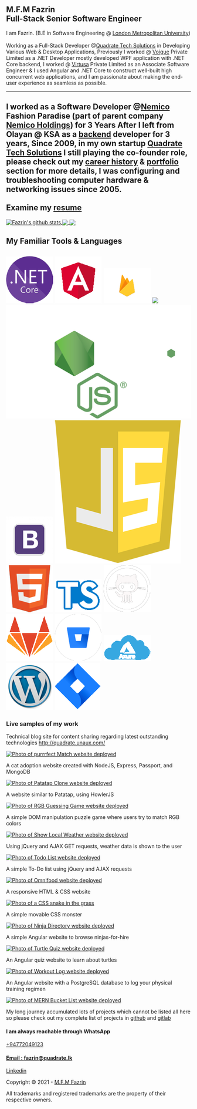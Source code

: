 M.F.M Fazrin\
Full-Stack Senior Software Engineer
-----
I am Fazrin. (B.E in Software Engineering @ [London Metropolitan
University](https://www.londonmet.ac.uk)) \
\
Working as a Full-Stack Developer @[Quadrate Tech
Solutions](https://quadrate.cc) in Developing Various Web & Desktop
Applications, Previously I worked @ [Voigue](https://voigue.com) Private
Limited as a .NET Developer mostly developed WPF application with .NET
Core backend, I worked @ [Virtusa](https://virtusa.com) Private Limited
as an Associate Software Engineer & I used Angular and .NET Core to
construct well-built high concurrent web applications, and I am
passionate about making the end-user experience as seamless as possible.

* * * * *

I worked as a Software Developer @[Nemico](#highlight3) Fashion Paradise
(part of parent company [Nemico
Holdings](https://www.linkedin.com/in/nemico-group-of-companies-105480129/?originalSubdomain=lk))
for 3 Years After I left from Olayan @ KSA as a [backend](#highlight4)
developer for 3 years, Since 2009, in my own startup [Quadrate Tech
Solutions](https://quadrate.lk) I still playing the co-founder role,
please check out my [career history](#highlightsSection) &
[portfolio](#projectsSection) section for more details, I was
configuring and troubleshooting computer hardware & networking issues
since 2005. \
\
Examine my [resume](https://nimb.ws/ZyIWei)
----------------------------

<a href="https://github.com/nirzaf/github-readme-stats">
  <img align="center" src="https://github-readme-stats.vercel.app/api?username=nirzaf&show_icons=true&include_all_commits=true&theme=material-palenight" alt="Fazrin's github stats" />
</a>
<a href="https://github.com/nirzaf/github-readme-stats">
  <!-- Change the `github-readme-stats.anuraghazra1.vercel.app` to `github-readme-stats.vercel.app`  -->
  <img align="center" src="https://github-readme-stats.vercel.app/api/top-langs/?username=nirzaf&layout=compact&theme=material-palenight" />
</a>

<a href="https://github.com/nirzaf/github-readme-stats">
  <!-- Change the `github-readme-stats.anuraghazra1.vercel.app` to `github-readme-stats.vercel.app`  -->
  <img align="center" src="https://github-readme-stats.vercel.app/api/pin/?username=nirzaf&repo=github-readme-stats&theme=material-palenight" />
</a>    


My Familiar Tools & Languages
-----------------------------

![](img/Net_Core.png) 
![](img/angularLogo.png) 
![](img/firebaseLogo.png) 
![](img/pic_logo.svg) 
![](img/nodejsLogo.png) 
![](img/bootstrapLogo.png) 
![](img/javascriptLogo.png)
![](img/html5Logo.png) 
![](img/typescript.png)
![](img/githubLogo.png) 
![](img/gitlab.png) 
![](img/bitbucket.png)
![](img/Azure.png) 
![](img/wordpress.png)
![](img/jira.png) 
-----------------------------
### Live samples of my work

Technical blog site for content sharing regarding latest outstanding
technologies
http://quadrate.unaux.com/

[![Photo of purrrfect Match website
deployed](img/purrrfectMatchDeployed.png)](http://purrrfect-match.herokuapp.com/)

A cat adoption website created with NodeJS, Express, Passport, and
MongoDB

[![Photo of Patatap Clone website
deployed](img/patatapCloneDeployed.png)](https://patatap-clone.firebaseapp.com/)

A website similar to Patatap, using HowlerJS

[![Photo of RGB Guessing Game website
deployed](img/rgbGuessingGameDeployed.png)](https://rgb-guessing-game.firebaseapp.com/)

A simple DOM manipulation puzzle game where users try to match RGB
colors

[![Photo of Show Local Weather website
deployed](img/showLocalWeatherDeployed.png)](http://show-local-weather-jw.herokuapp.com/)

Using jQuery and AJAX GET requests, weather data is shown to the user

[![Photo of Todo List website
deployed](img/todoListDeployed.png)](http://todo-list-jw.herokuapp.com/)

A simple To-Do list using jQuery and AJAX requests

[![Photo of Omnifood website
deployed](img/omnifoodDeployed.png)](https://omnifood-e8df5.firebaseapp.com/)

A responsive HTML & CSS website

[![Photo of a CSS snake in the
grass](img/cssMonsterDeployed.png)](https://codepen.io/jwuestef/full/PjqPgy/)

A simple movable CSS monster

[![Photo of Ninja Directory website
deployed](img/ninjaDirectoryDeployed.png)](https://ninja-directory-41b5d.firebaseapp.com/)

A simple Angular website to browse ninjas-for-hire

[![Photo of Turtle Quiz website
deployed](img/turtleQuizDeployed.png)](https://turtle-quiz.firebaseapp.com/)

An Angular quiz website to learn about turtles

[![Photo of Workout Log website
deployed](img/workoutLogDeployed.png)](https://workoutlog-angular-client.herokuapp.com)

An Angular website with a PostgreSQL database to log your physical
training regimen

[![Photo of MERN Bucket List website
deployed](img/bucketListDeployed.png)](https://bucketlist-client-jw.herokuapp.com/)

My long journey accumulated lots of projects which cannot be listed all
here\
 so please check out my complete list of projects in
[github](https://github.com/nirzaf) and
[gitlab](https://gitlab.com/nirzaf)

#### I am always reachable through WhatsApp

[+94772049123](https://api.whatsapp.com/send?phone=+94772049123&text=Hi,%20I%20contacted%20you%20Through%20your%20website.)

#### [Email : fazrin@quadrate.lk](mailto:fazrin@quadrate.lk) 

[Linkedin](https://www.linkedin.com/in/mfmfazrin/)

Copyright © 2021 - [M.F.M Fazrin](https://nirzaf.github.io)

All trademarks and registered trademarks are the property of their
respective owners.

